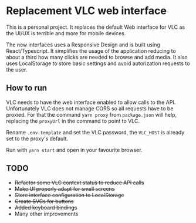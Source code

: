 # Replacement VLC web interface

This is a personal project. It replaces the default Web interface for VLC as the UI/UX is terrible and more for mobile devices.

The new interfaces uses a Responsive Design and is built using React/Typescript. It simplifies the usage of the application reducing to about a third how many clicks are needed to browse and add media. It also uses LocalStorage to store basic settings and avoid autorization requests to the user.

## How to run

VLC needs to have the web interface enabled to allow calls to the API. Unfortunately VLC does not manage CORS so all requests have to be proxied. For that the command `yarn proxy` from `package.json` will help, replacing the `proxyUrl` in the command to point to VLC.

Rename `.env.template` and set the VLC password, the `VLC_HOST` is already set to the proxy's default.

Run with `yarn start` and open in your favourite browser.

## TODO
 * ~~Refactor some VLC context status to reduce API calls~~
 * ~~Make UI properly adapt for small screens~~
 * ~~Store interface configuration to LocalStorage~~
 * ~~Create SVGs for buttons~~
 * ~~Added keyboard bindings~~
 * Many other improvements